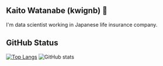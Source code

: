 ## Kaito Watanabe (kwignb) 👋
I'm data scientist working in Japanese life insurance company.

## GitHub Status
[![Top Langs](https://github-readme-stats.vercel.app/api/top-langs/?username=kwignb&theme=onedark&layout=compact)](https://github.com/anuraghazra/github-readme-stats)
![GitHub stats](https://github-readme-stats.vercel.app/apiusername=kwignb&show_icons=true&theme=onedark)

<!--
**kwignb/kwignb** is a ✨ _special_ ✨ repository because its `README.md` (this file) appears on your GitHub profile.

Here are some ideas to get you started:

- 🔭 I’m currently working on ...
- 🌱 I’m currently learning ...
- 👯 I’m looking to collaborate on ...
- 🤔 I’m looking for help with ...
- 💬 Ask me about ...
- 📫 How to reach me: ...
- 😄 Pronouns: ...
- ⚡ Fun fact: ...
-->
